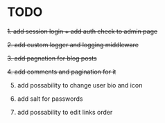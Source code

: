 # TODO

~~1. add session login + add auth check to admin page~~

~~2. add custom logger and logging middleware~~

~~3. add pagnation for blog posts~~

~~4. add comments and pagination for it~~

5. add possability to change user bio and icon

6. add salt for passwords

7. add possability to edit links order